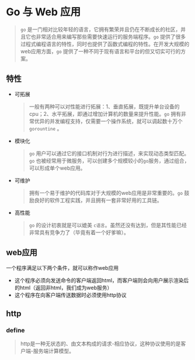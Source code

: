 # Go 与 Web 应用
> `go` 是一门相对比较年轻的语言，它拥有繁荣并且仍在不断成长的社区，并且它也非常适合用来编写那些需要快速运行的服务端程序。`go` 提供了很多过程式编程语言的特性，同时也提供了函数式编程的特性。在开发大规模的web应用方面，`go` 提供了一种不同于现有语言和平台的但又切实可行的方案。
## 特性
* 可拓展
  > 一般有两种可以对性能进行拓展：1、垂直拓展，既提升单台设备的cpu；2、水平拓展，即通过增加计算机的数量来提升性能。`go` 拥有非常优异的并发编程支持，仅需要一个操作系统，就可以调起数十万个 `gorountine` 。
* 模块化
  > `go` 用户可以通过它的接口机制对行为进行描述，来实现动态类型匹配。`go` 也被经常用于微服务，可以创建多个规模较小的`go`服务，通过组合，可以形成单个web应用。
* 可维护
  > 拥有一个易于维护的代码库对于大规模的web应用是非常重要的。`go` 鼓励良好的软件工程实践，并且拥有一套非常好用的工具链。
* 高性能
  > `go` 的设计初衷就是可以媲美 `c语言`。虽然还没有达到，但是其性能已经非常具有竞争力了（毕竟有着一个好爹嘛）。

## web应用
一个程序满足以下两个条件，就可以称作web应用
* 这个程序必须向发送命令的客户端返回html，而客户端则会向用户展示渲染后的html（返回非html，我们成为web服务）
* 这个程序在向客户端传送数据时必须使用http协议

## http
### define
> http是一种无状态的、由文本构成的请求-相应协议，这种协议使用的是客户端-服务端计算模型。

